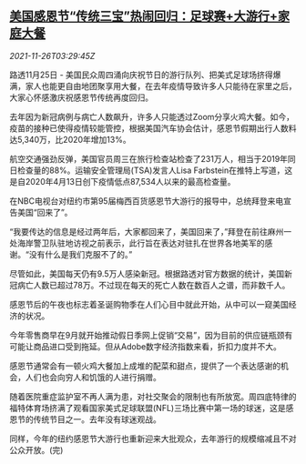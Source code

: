 <!--1637897463000-->
[美国感恩节“传统三宝”热闹回归：足球赛+大游行+家庭大餐](https://cn.reuters.com/article/us-holiday-football-parade-1126-idCNKBS2IB06P)
------

<div><i>2021-11-26T03:29:45Z</i></div><p>路透11月25日 - 美国民众周四涌向庆祝节日的游行队列、把美式足球场挤得爆满，家人也能更自由地团聚享用大餐，在去年疫情导致许多人只能待在家里之后，大家心怀感激庆祝感恩节传统再度回归。</p><p>去年因为新冠病例与病亡人数飙升，许多人只能透过Zoom分享火鸡大餐。如今，疫苗的接种已使得疫情较能管控，根据美国汽车协会估计，感恩节假期出行人数料达5,340万，比2020年增加13%。</p><p>航空交通强劲反弹，美国官员周三在旅行检查站检查了231万人，相当于2019年同日检查量的88%。运输安全管理局(TSA)发言人Lisa Farbstein在推特上写道，这是自2020年4月13日创下疫情低点87,534人以来的最高检查量。</p><p>在NBC电视台对纽约市第95届梅西百货感恩节大游行的报导中，总统拜登来电宣告美国“回来了”。</p><p>“我要传达的信息是经过两年后，大家都回来了，美国回来了，”拜登在前往麻州一处海岸警卫队驻地访视之前表示，此行旨在表达对驻扎在世界各地美军的感谢。“没有什么是我们克服不了的。”</p><p>尽管如此，美国每天仍有9.5万人感染新冠。根据路透对官方数据的统计，美国新冠病亡人数已超过78万。不过现在每天的死亡人数在数百人之谱，而非数千人。</p><p>感恩节后的午夜也标志着圣诞购物季在人们心目中就此开始，从中可以一窥美国经济的状况。</p><p>今年零售商早在9月就开始推动假日季网上促销“交易”，因为目前的供应链瓶颈有可能让商品进口受到拖延。但从Adobe数字经济指数来看，折扣力度并不大。</p><p>感恩节通常会有一顿火鸡大餐加上成堆的配菜和甜点，提供了一个表达感谢的机会，人们也会向穷人和饥饿的人进行捐赠。</p><p>随着医院重症监护室不再人满为患，对社交聚会的限制也有所放宽。周四底特律的福特体育场挤满了观看国家美式足球联盟(NFL)三场比赛中第一场的球迷，这是感恩节的传统节目之一。去年没有球迷观战。</p><p>同样，今年的纽约感恩节大游行也重新迎来大批观众，去年游行的规模缩减且不对公众开放。(完)</p>
